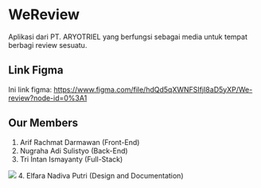# WeReview
Aplikasi dari PT. ARYOTRIEL yang berfungsi sebagai media untuk tempat berbagi review sesuatu.

## Link Figma
Ini link figma: https://www.figma.com/file/hdQd5qXWNFSIfjI8aD5yXP/We-review?node-id=0%3A1

## Our Members
1. Arif Rachmat Darmawan (Front-End)
2. Nugraha Adi Sulistyo (Back-End)
3. Tri Intan Ismayanty (Full-Stack)

<img src="https://drive.google.com/open?id=1Rkt0YI9lCQdcBKuMYFdk41d_dgDkexi7">
4. Elfara Nadiva Putri (Design and Documentation)
